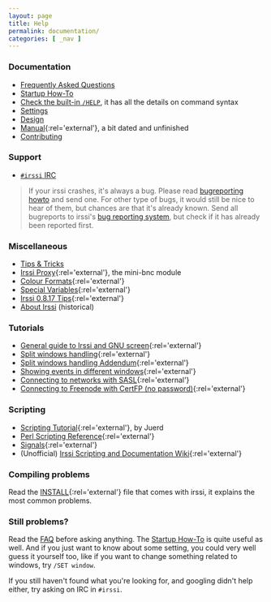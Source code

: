 ```yaml
---
layout: page
title: Help
permalink: documentation/
categories: [ _nav ]
---
```


### Documentation

- [Frequently Asked Questions](faq)
- [Startup How-To](startup)
- [Check the built-in `/HELP`](help), it has all the details on command syntax
- [Settings](settings)
- [Design](design)
- [Manual](//github.com/irssi/irssi/blob/master/docs/manual.txt){:rel='external'}, a bit dated and unfinished
- [Contributing](/development)

### Support

- [`#irssi` IRC](/support/irc)

> If your irssi crashes, it's always a bug. Please read [bugreporting howto](/documentation/crash)
and send one. For other type of bugs, it would still be nice to hear of them,
but chances are that it's already known. Send all bugreports to irssi's [bug
reporting system](//github.com/irssi/irssi/issues), but check if it has already
been reported first.

### Miscellaneous

- [Tips & Tricks](tips)
- [Irssi Proxy](//github.com/irssi/irssi/blob/master/docs/proxy.txt){:rel='external'}, the mini-bnc module
- [Colour Formats](//github.com/irssi/irssi/blob/master/docs/formats.txt){:rel='external'}
- [Special Variables](//github.com/irssi/irssi/blob/master/docs/special_vars.txt){:rel='external'}
- [Irssi 0.8.17 Tips](//github.com/shabble/irssi-docs/wiki/Irssi-0.8.17){:rel='external'}
- [About Irssi](about) (historical)

### Tutorials

- [General guide to Irssi and GNU screen](//quadpoint.org/articles/irssi/){:rel='external'}
- [Split windows handling](//quadpoint.org/articles/irssisplit/){:rel='external'}
- [Split windows handling Addendum](http://wouter.coekaerts.be/irssi/split){:rel='external'}
- [Showing events in different windows](http://wouter.coekaerts.be/site/irssi/wclf){:rel='external'}
- [Connecting to networks with SASL](https://nullroute.eu.org/~grawity/irssi-connect.html){:rel='external'}
- [Connecting to Freenode with CertFP (no password)](https://github.com/shabble/irssi-docs/wiki/freenode_certfp){:rel='external'}

### Scripting

- [Scripting Tutorial](http://juerd.nl/site.plp/irssiscripttut){:rel='external'}, by Juerd
- [Perl Scripting Reference](//github.com/irssi/irssi/blob/master/docs/perl.txt){:rel='external'}
- [Signals](//github.com/irssi/irssi/blob/master/docs/signals.txt){:rel='external'}
- (Unofficial) [Irssi Scripting and Documentation Wiki](//github.com/shabble/irssi-docs/wiki){:rel='external'}

### Compiling problems

Read the [INSTALL](//github.com/irssi/irssi/blob/master/INSTALL){:rel='external'} file that comes with irssi, it explains the most common
problems.

### Still problems?

Read the [FAQ](/documentation/faq)
before asking anything.
The [Startup How-To](/documentation/startup) is quite useful as well.
And if you just want to know about some setting, you could very well guess
it yourself too, like if you want to change something related to windows,
try `/SET window`.

If you still haven't found what you're looking for, and googling didn't help either,
try asking on IRC in `#irssi`.

